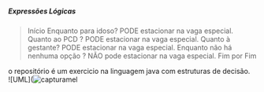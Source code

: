 ##### Expressões Lógicas  
>Início 
Enquanto para idoso? PODE estacionar na vaga especial. 
Quanto ao PCD ? PODE estacionar na vaga especial. 
Quanto à gestante? PODE estacionar na vaga especial. 
Enquanto não há nenhuma opção ? NÃO pode estacionar na vaga especial. Fim por Fim

o repositório é um exercicio na linguagem java com estruturas de decisão.     
![UML](![capturamel](https://user-images.githubusercontent.com/99374140/165201739-701b04dd-7f10-4e5b-aa4f-ff553f353431.png)





